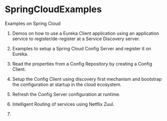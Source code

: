 # SpringCloudExamples
Examples on Spring Cloud

1. Demos on how to use a Eureka Client application using an application service to register/de-register at a Service Discovery server.

2. Examples to setup a Spring Cloud Config Server and register it on Eureka.

3. Read the properties from a Config Repository by creating a Config Client.

4. Setup the Config Client using discovery first mechanism and bootstrap the configuration at startup in the cloud ecosystem.

5. Refresh the Config Server configuration at runtime.

6. Intelligent Routing of services using Netflix Zuul.

7. 


